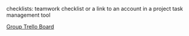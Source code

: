 checklists: teamwork checklist or a link to an account in a project task management tool

[Group Trello Board](https://trello.com/b/dOBWIk2j/zzsc9020-data-science-project)
